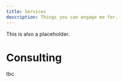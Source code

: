 ```yaml
---
title: Services
description: Things you can engage me for.
---
```


This is also a placeholder.

# Consulting

tbc
